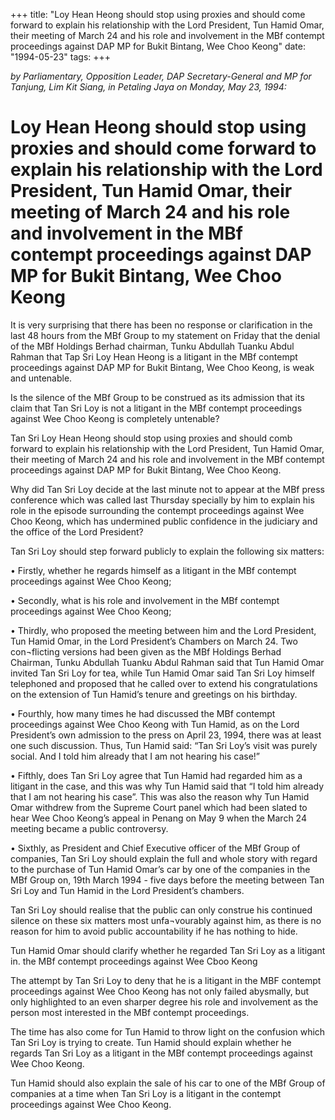 +++ 
title: "Loy Hean Heong should stop using proxies and should come forward to explain his relationship with the Lord President, Tun Hamid Omar, their meeting of March 24 and his role and involvement in the MBf contempt proceedings against DAP MP for Bukit Bintang, Wee Choo Keong"
date: "1994-05-23"
tags:
+++

_by Parliamentary, Opposition Leader, DAP Secretary-General and MP for Tanjung, Lim Kit Siang, in Petaling Jaya on Monday, May 23, 1994:_

# Loy Hean Heong should stop using proxies and should come forward to explain his relationship with the Lord President, Tun Hamid Omar, their meeting of March 24 and his role and involvement in the MBf contempt proceedings against DAP MP for Bukit Bintang, Wee Choo Keong

It is very surprising that there has been no response or clarification in the last 48 hours from the MBf Group to my statement on Friday that the denial of the MBf Holdings Berhad chairman, Tunku Abdullah Tuanku Abdul Rahman that Tap Sri Loy Hean Heong is a litigant in the MBf contempt proceedings against DAP MP for Bukit Bintang, Wee Choo Keong, is weak and untenable.</u>

Is the silence of the MBf Group to be construed as its admission that its claim that Tan Sri Loy is not a litigant in the MBf contempt proceedings against Wee Choo Keong is completely untenable?

Tan Sri Loy Hean Heong should stop using proxies and should comb forward to explain his relationship with the Lord President, Tun Hamid Omar, their meeting of March 24 and his role and involvement in the MBf contempt proceedings against DAP MP for Bukit Bintang, Wee Choo Keong.

Why did Tan Sri Loy decide at the last minute not to appear at the MBf press conference which was called last Thursday specially by him to explain his role in the episode surrounding the contempt proceedings against Wee Choo Keong, which has undermined public confidence in the judiciary and the office of the Lord President?

Tan Sri Loy should step forward publicly to explain the following six matters:

•	Firstly, whether he regards himself as a litigant in the MBf contempt proceedings against Wee Choo Keong;

•	Secondly, what is his role and involvement in the MBf contempt proceedings against Wee Choo Keong;

•	Thirdly, who proposed the meeting between him and the Lord President, Tun Hamid Omar, in the Lord President’s Chambers on March 24. Two con¬flicting versions had been given as the MBf Holdings Berhad Chairman, Tunku Abdullah Tuanku Abdul Rahman said that Tun Hamid Omar invited Tan Sri Loy for tea, while Tun Hamid Omar said Tan Sri Loy himself telephoned and proposed that he called over to extend his congratulations on the extension of Tun Hamid’s tenure and greetings on his birthday.

•	Fourthly, how many times he had discussed the MBf contempt proceedings against Wee Choo Keong with Tun Hamid, as on the Lord President’s own admission to the press on April 23, 1994,  there was at least one such discussion. Thus, Tun Hamid said: “Tan Sri Loy’s visit was purely social. And I told him already that I am not hearing his case!”

•	Fifthly, does Tan Sri Loy agree that Tun Hamid had regarded him as a litigant in the case, and this was why Tun Hamid said that “I told him already that I am not hearing his case”. This was also the reason why Tun Hamid Omar withdrew from the Supreme Court panel which had been slated to hear Wee Choo Keong’s appeal in Penang on May 9 when the March 24 meeting became a public controversy.

•	Sixthly, as President and Chief Executive officer of the MBf Group of companies, Tan Sri Loy should explain the full and whole story with regard to the purchase of Tun Hamid Omar’s car by one of the companies in the MBf Group on, 19th March 1994 - five days before the meeting between Tan Sri Loy and Tun Hamid in the Lord President’s chambers.

Tan Sri Loy should realise that the public can only construe his continued silence on these six matters most unfa¬vourably against him, as there is no reason for him to avoid public accountability if he has nothing to hide.

Tun Hamid Omar should clarify whether he regarded Tan Sri Loy as a litigant in. the MBf contempt proceedings against Wee Cboo Keong

The attempt by Tan Sri Loy to deny that he is a litigant in the MBF contempt proceedings against Wee Choo Keong has not only failed abysmally, but only highlighted to an even sharper degree his role and involvement as the person most interested in the MBf contempt proceedings.

The time has also come for Tun Hamid to throw light on the confusion which Tan Sri Loy is trying to create. Tun Hamid should explain whether he regards Tan Sri Loy as a litigant in the MBf contempt proceedings against Wee Choo Keong.

Tun Hamid should also explain the sale of his car to one of the MBf Group of companies at a time when Tan Sri Loy is a litigant in the contempt proceedings against Wee Choo Keong.
 
